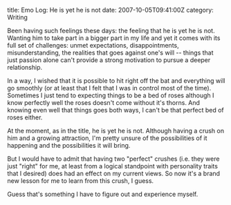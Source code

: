 title: Emo Log: He is yet he is not
date: 2007-10-05T09:41:00Z
category: Writing

Been having such feelings these days: the feeling that he is yet he is not. Wanting him to take part in a bigger part in my life and yet it comes with its full set of challenges: unmet expectations, disappointments, misunderstanding, the realities that goes against one's will -- things that just passion alone can't provide a strong motivation to pursue a deeper relationship.

In a way, I wished that it is possible to hit right off the bat and everything will go smoothly (or at least that I felt that I was in control most of the time). Sometimes I just tend to expecting things to be a bed of roses although I know perfectly well the roses doesn't come without it's thorns. And knowing even well that things goes both ways, I can't be that perfect bed of roses either.

At the moment, as in the title, he is yet he is not. Although having a crush on him and a growing attraction, I'm pretty unsure of the possibilities of it happening and the possibilities it will bring.

But I would have to admit that having two "perfect" crushes (i.e. they were just "right" for me, at least from a logical standpoint with personality traits that I desired) does had an effect on my current views. So now it's a brand new lesson for me to learn from this crush, I guess.

Guess that's something I have to figure out and experience myself.
